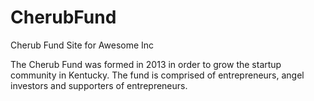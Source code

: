 CherubFund
==========

Cherub Fund Site for Awesome Inc

The Cherub Fund was formed in 2013 in order to grow the startup community in Kentucky. The fund is comprised of entrepreneurs, angel investors and supporters of entrepreneurs.

